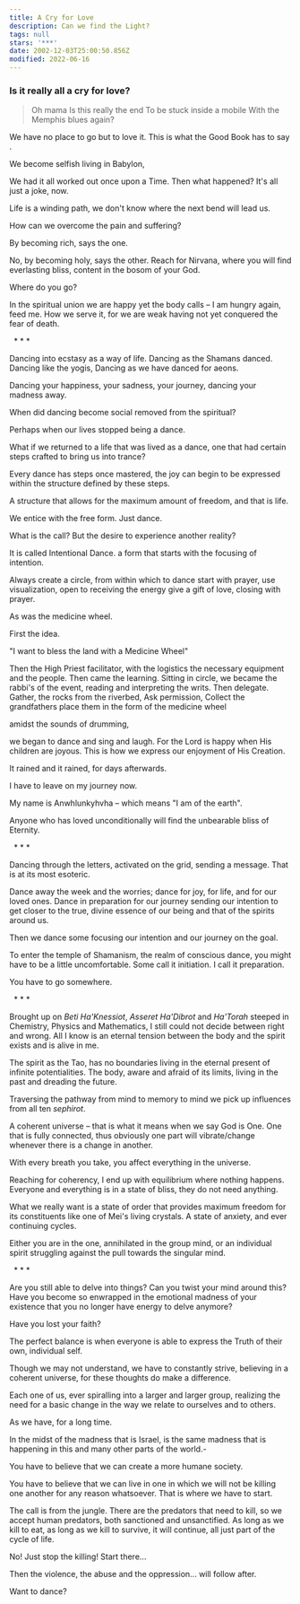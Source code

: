 ```yaml
---
title: A Cry for Love
description: Can we find the Light?
tags: null
stars: '***'
date: 2002-12-03T25:00:50.856Z
modified: 2022-06-16
---
```


<div class="poem">

<h3>Is it really all a cry for love?</h3>

> Oh mama
> Is this really the end
> To be stuck inside a mobile
> With the Memphis blues again?

We have no place to go but to love it.
This is what the Good Book has to say .

We become selfish
living in Babylon,

We had it all worked out once upon a Time.
Then what happened?
It's all just a joke, now.

Life is a winding path,
we don't know
where the next bend will lead us.

How can we overcome
the pain and suffering?

By becoming rich,
says the one.

No, by becoming holy, says the other.
Reach for Nirvana,
where you will find everlasting bliss,
content in the bosom of your God.

Where do you go?

In the spiritual union
we are happy
yet the body calls –
I am hungry again, feed me.
How we serve it,
for we are weak
having not yet conquered
the fear of death.

&nbsp;&nbsp;\* \* \*

Dancing into ecstasy as a way of life.
Dancing as the Shamans danced.
Dancing like the yogis,
Dancing as we have danced for aeons.

Dancing your happiness, your sadness, your journey,
dancing your madness away.

When did dancing become social
removed from the spiritual?

Perhaps when our lives stopped being a dance.

What if we returned to a life
that was lived as a dance,
one that had certain steps
crafted to bring us into trance?

Every dance has steps
once mastered,
the joy can begin to be expressed
within the structure defined by these steps.

A structure that allows for the maximum amount of freedom,
and that is life.

We entice with the free form.
Just dance.

What is the call?
But the desire to experience another reality?

It is called Intentional Dance.
a form that starts with the focusing
of intention.

Always create a circle,
from within which to dance
start with prayer,
use visualization,
open to receiving the energy
give a gift of love,
closing with prayer.

As was the medicine wheel.

First the idea.

"I want to bless the land with a Medicine Wheel"

Then the High Priest facilitator,
with the logistics the necessary equipment and the people.
Then came the learning.
Sitting in circle, we became the rabbi's of the event,
reading and interpreting the writs.
Then delegate.
Gather, the rocks from the riverbed,
Ask permission,
Collect the grandfathers
place them in the form of the medicine wheel

amidst the sounds of drumming,

we began to dance and sing and laugh.
For the Lord is happy when His children are joyous.
This is how we express our enjoyment of His Creation.

It rained and it rained, for days afterwards.

I have to leave on my journey now.

My name is Anwhlunkyhvha –
which means "I am of the earth".

Anyone who has loved unconditionally
will find the unbearable bliss of Eternity.

&nbsp;&nbsp;\* \* \*

Dancing through the letters,
activated on the grid,
sending a message.
That is at its most esoteric.

Dance away the week and the worries;
dance for joy, for life, and for our loved ones.
Dance in preparation for our journey
sending our intention to get closer to
the true, divine essence of our being
and that of the spirits around us.

Then we dance some
focusing our intention and our journey
on the goal.

To enter the temple of Shamanism,
the realm of conscious dance,
you might have to be a little uncomfortable.
Some call it initiation.
I call it preparation.

You have to go somewhere.

&nbsp;&nbsp;\* \* \*

Brought up on _Beti Ha'Knessiot_,
_Asseret Ha'Dibrot_ and _Ha'Torah_
steeped in Chemistry, Physics
and Mathematics,
I still could not decide between right and wrong.
All I know is
an eternal tension
between the body and the spirit exists
and is alive in me.

The spirit as the Tao,
has no boundaries
living in the eternal present
of infinite potentialities.
The body,
aware and afraid
of its limits,
living in the past and
dreading the future.

Traversing the pathway
from mind to memory to mind
we pick up influences
from all ten _sephirot_.

A coherent universe –
that is what it means
when we say God is One.
One that is fully connected,
thus obviously one part will vibrate/change
whenever there is a change in another.

With every breath you take,
you affect everything in the universe.

Reaching for coherency,
I end up with equilibrium
where nothing happens.
Everyone and everything
is in a state of bliss,
they do not need anything.

What we really want
is a state of order
that provides maximum freedom
for its constituents
like one of Mei's living crystals.
A state of anxiety,
and ever continuing cycles.

Either you are in the one,
annihilated in the group mind,
or an individual spirit struggling
against the pull towards
the singular mind.

&nbsp;&nbsp;\* \* \*

Are you still able to delve into things?
Can you twist your mind around this?
Have you become so enwrapped
in the emotional madness of your existence
that you no longer have energy
to delve anymore?

Have you lost your faith?

The perfect balance is
when everyone is able
to express the Truth of their
own, individual self.

Though we may not understand,
we have to
constantly strive,
believing in a coherent universe,
for these thoughts do make a
difference.

Each one of us,
ever spiralling
into a larger and larger group,
realizing
the need
for a basic change
in the way
we relate to ourselves
and to others.

As we have, for a long time.

In the midst of the madness that is Israel,
is the same madness that is happening in this
and many other parts of the world.-

You have to believe
that we can create
a more humane society.

You have to believe that we can
live in one in which we will not be killing
one another for any reason whatsoever.
That is where we have to start.

The call is from the jungle.
There are the predators that need to kill,
so we accept human predators,
both sanctioned and unsanctified.
As long as we kill to eat,
as long as we kill to survive,
it will continue,
all just part of the cycle of life.

No!
Just stop the killing!
Start there...

Then the violence, the abuse and the oppression...
will follow after.

Want to dance?

</div>
